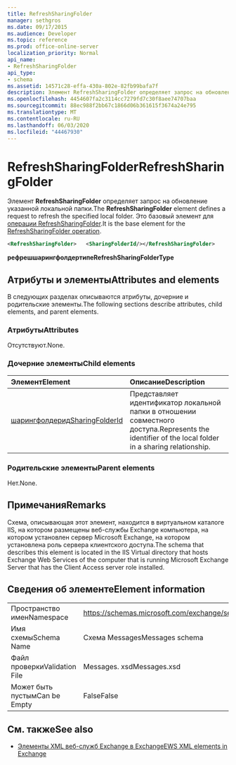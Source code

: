 ```yaml
---
title: RefreshSharingFolder
manager: sethgros
ms.date: 09/17/2015
ms.audience: Developer
ms.topic: reference
ms.prod: office-online-server
localization_priority: Normal
api_name:
- RefreshSharingFolder
api_type:
- schema
ms.assetid: 14571c28-effa-430a-802e-82fb99bafa7f
description: Элемент RefreshSharingFolder определяет запрос на обновление указанной локальной папки. Это базовый элемент для операции RefreshSharingFolder.
ms.openlocfilehash: 4454607fa2c3114cc7279fd7c30f8aee74707baa
ms.sourcegitcommit: 88ec988f2bb67c1866d06b361615f3674a24e795
ms.translationtype: MT
ms.contentlocale: ru-RU
ms.lasthandoff: 06/03/2020
ms.locfileid: "44467930"
---
```

# <a name="refreshsharingfolder"></a><span data-ttu-id="74f4e-104">RefreshSharingFolder</span><span class="sxs-lookup"><span data-stu-id="74f4e-104">RefreshSharingFolder</span></span>

<span data-ttu-id="74f4e-105">Элемент **RefreshSharingFolder** определяет запрос на обновление указанной локальной папки.</span><span class="sxs-lookup"><span data-stu-id="74f4e-105">The **RefreshSharingFolder** element defines a request to refresh the specified local folder.</span></span> <span data-ttu-id="74f4e-106">Это базовый элемент для [операции RefreshSharingFolder](refreshsharingfolder-operation.md).</span><span class="sxs-lookup"><span data-stu-id="74f4e-106">It is the base element for the [RefreshSharingFolder operation](refreshsharingfolder-operation.md).</span></span>
  
```xml
<RefreshSharingFolder>   <SharingFolderId/></RefreshSharingFolder>
```

 <span data-ttu-id="74f4e-107">**рефрешшарингфолдертипе**</span><span class="sxs-lookup"><span data-stu-id="74f4e-107">**RefreshSharingFolderType**</span></span>
## <a name="attributes-and-elements"></a><span data-ttu-id="74f4e-108">Атрибуты и элементы</span><span class="sxs-lookup"><span data-stu-id="74f4e-108">Attributes and elements</span></span>

<span data-ttu-id="74f4e-109">В следующих разделах описываются атрибуты, дочерние и родительские элементы.</span><span class="sxs-lookup"><span data-stu-id="74f4e-109">The following sections describe attributes, child elements, and parent elements.</span></span>
  
### <a name="attributes"></a><span data-ttu-id="74f4e-110">Атрибуты</span><span class="sxs-lookup"><span data-stu-id="74f4e-110">Attributes</span></span>

<span data-ttu-id="74f4e-111">Отсутствуют.</span><span class="sxs-lookup"><span data-stu-id="74f4e-111">None.</span></span>
  
### <a name="child-elements"></a><span data-ttu-id="74f4e-112">Дочерние элементы</span><span class="sxs-lookup"><span data-stu-id="74f4e-112">Child elements</span></span>

|<span data-ttu-id="74f4e-113">**Элемент**</span><span class="sxs-lookup"><span data-stu-id="74f4e-113">**Element**</span></span>|<span data-ttu-id="74f4e-114">**Описание**</span><span class="sxs-lookup"><span data-stu-id="74f4e-114">**Description**</span></span>|
|:-----|:-----|
|[<span data-ttu-id="74f4e-115">шарингфолдерид</span><span class="sxs-lookup"><span data-stu-id="74f4e-115">SharingFolderId</span></span>](sharingfolderid.md) <br/> |<span data-ttu-id="74f4e-116">Представляет идентификатор локальной папки в отношении совместного доступа.</span><span class="sxs-lookup"><span data-stu-id="74f4e-116">Represents the identifier of the local folder in a sharing relationship.</span></span>  <br/> |
   
### <a name="parent-elements"></a><span data-ttu-id="74f4e-117">Родительские элементы</span><span class="sxs-lookup"><span data-stu-id="74f4e-117">Parent elements</span></span>

<span data-ttu-id="74f4e-118">Нет.</span><span class="sxs-lookup"><span data-stu-id="74f4e-118">None.</span></span>
  
## <a name="remarks"></a><span data-ttu-id="74f4e-119">Примечания</span><span class="sxs-lookup"><span data-stu-id="74f4e-119">Remarks</span></span>

<span data-ttu-id="74f4e-120">Схема, описывающая этот элемент, находится в виртуальном каталоге IIS, на котором размещены веб-службы Exchange компьютера, на котором установлен сервер Microsoft Exchange, на котором установлена роль сервера клиентского доступа.</span><span class="sxs-lookup"><span data-stu-id="74f4e-120">The schema that describes this element is located in the IIS Virtual directory that hosts Exchange Web Services of the computer that is running Microsoft Exchange Server that has the Client Access server role installed.</span></span>
  
## <a name="element-information"></a><span data-ttu-id="74f4e-121">Сведения об элементе</span><span class="sxs-lookup"><span data-stu-id="74f4e-121">Element information</span></span>

|||
|:-----|:-----|
|<span data-ttu-id="74f4e-122">Пространство имен</span><span class="sxs-lookup"><span data-stu-id="74f4e-122">Namespace</span></span>  <br/> |https://schemas.microsoft.com/exchange/services/2006/messages  <br/> |
|<span data-ttu-id="74f4e-123">Имя схемы</span><span class="sxs-lookup"><span data-stu-id="74f4e-123">Schema Name</span></span>  <br/> |<span data-ttu-id="74f4e-124">Схема Messages</span><span class="sxs-lookup"><span data-stu-id="74f4e-124">Messages schema</span></span>  <br/> |
|<span data-ttu-id="74f4e-125">Файл проверки</span><span class="sxs-lookup"><span data-stu-id="74f4e-125">Validation File</span></span>  <br/> |<span data-ttu-id="74f4e-126">Messages. xsd</span><span class="sxs-lookup"><span data-stu-id="74f4e-126">Messages.xsd</span></span>  <br/> |
|<span data-ttu-id="74f4e-127">Может быть пустым</span><span class="sxs-lookup"><span data-stu-id="74f4e-127">Can be Empty</span></span>  <br/> |<span data-ttu-id="74f4e-128">False</span><span class="sxs-lookup"><span data-stu-id="74f4e-128">False</span></span>  <br/> |
   
## <a name="see-also"></a><span data-ttu-id="74f4e-129">См. также</span><span class="sxs-lookup"><span data-stu-id="74f4e-129">See also</span></span>



- [<span data-ttu-id="74f4e-130">Элементы XML веб-служб Exchange в Exchange</span><span class="sxs-lookup"><span data-stu-id="74f4e-130">EWS XML elements in Exchange</span></span>](ews-xml-elements-in-exchange.md)

